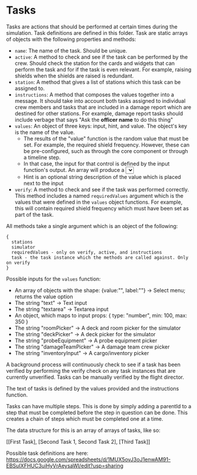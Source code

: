 # Tasks

Tasks are actions that should be performed at certain times during the
simulation. Task definitions are defined in this folder. Task are static arrays
of objects with the following properties and methods:

- `name`: The name of the task. Should be unique.
- `active`: A method to check and see if the task can be performed by the crew.
  Should check the station for the cards and widgets that can perform the task
  and for if the task is even relevant. For example, raising shields when the
  shields are raised is redundant.
- `station`: A method that gives a list of stations which this task can be
  assigned to.
- `instructions`: A method that composes the values together into a message. It
  should take into account both tasks assigned to individual crew members and
  tasks that are included in a damage report which are destined for other
  stations. For example, damage report tasks should include verbage that says
  "Ask the **officer name** to do this thing"
- `values`: An object of three keys: input, hint, and value. The object's key is
  the name of the value.
  - The results of the "value" function is the random value that must be set.
    For example, the required shield frequency. However, these can be
    pre-configured, such as through the core component or through a timeline
    step.
  - In that case, the input for that control is defined by the input function's
    output. An array will produce a <select> control, the string "text" will
    produce a text input, etc. Note that, in some cases, mission timelines will
    have to manually input a value to be interpolated, such as the name or type
    of a system.
  - Hint is an optional string description of the value which is placed next to
    the input
- `verify`: A method to check and see if the task was performed correctly. This
  method includes a named `requiredValues` argument which is the values that
  were defined in the `values` object functions. For example, this will contain
  required shield frequency which must have been set as part of the task.

All methods take a single argument which is an object of the following:

```
{
  stations
  simulator
  requiredValues - only on verify, active, and instructions
  task - the task instance which the methods are called against. Only on verify
}
```

Possible inputs for the `values` function:

- An array of objects with the shape: {value:"", label:""} -> Select menu;
  returns the value option
- The string "text" -> Text input
- The string "textarea" -> Textarea input
- An object, which maps to input props: { type: "number", min: 100, max: 350 }
- The string "roomPicker" -> A deck and room picker for the simulator
- The string "deckPicker" -> A deck picker for the simulator
- The string "probeEquipment" -> A probe equipment picker
- The string "damageTeamPicker" -> A damage team crew picker
- The string "inventoryInput" -> A cargo/inventory picker

A background process will continuously check to see if a task has been verified
by performing the verify check on any task instances that are currently
unverified. Tasks can be manually verified by the flight director.

The text of tasks is defined by the values provided and the instructions
function.

Tasks can have multiple steps. This is done by simply adding a parentId to a
step that must be completed before the step in question can be done. This
creates a chain of steps which must be completed one at a time.

The data structure for this is an array of arrays of tasks, like so:

[[First Task], [Second Task 1, Second Task 2], [Third Task]]

Possible task definitions are here:
https://docs.google.com/spreadsheets/d/1MUX5ovJ3oJ1enwAM91-EBSuIXFHUC3uiHyVrAeysaWI/edit?usp=sharing
